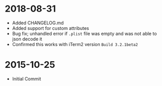# 2018-08-31
- Added CHANGELOG.md
- Added support for custom attributes
- Bug fix; unhandled error if `.plist` file was empty and was not able to json decode it
- Confirmed this works with iTerm2 version `Build 3.2.1beta2`

# 2015-10-25
- Initial Commit
